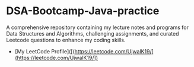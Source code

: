 # DSA-Bootcamp-Java-practice
A comprehensive repository containing my lecture notes and programs for Data Structures and Algorithms, challenging assignments, and curated Leetcode questions to enhance my coding skills.
 - [My LeetCode Profile]([(https://leetcode.com/UjwalK19/](https://leetcode.com/UjwalK19/])
